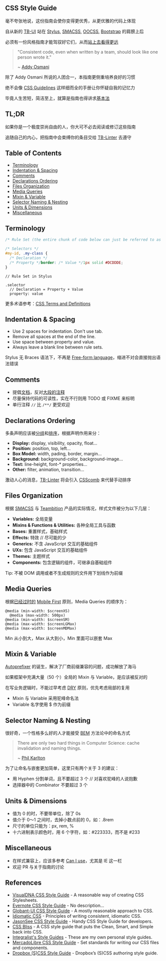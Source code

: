 ## CSS Style Guide

毫不夸张地说，这份指南会使你变得更优秀，从更优雅的代码上体现

自从新的 [TB-UI](https://github.com/teambition/TB-UI) 站在 [Stylus](http://stylus-lang.com), [SMACSS](https://smacss.com/), [OOCSS](http://oocss.org/), [Bootstrap](http://getbootstrap.com) 的肩膀上后

必须有一份风格指南才能驾驭好它们，从而[站上去看得更远](https://en.wikipedia.org/wiki/Standing_on_the_shoulders_of_giants)

> "Consistent code, even when written by a team, should look like one person wrote it."
>
>  ~ [Addy Osmani](https://addyosmani.com/blog/javascript-style-guides-and-beautifiers/)

除了 Addy Osmani 所说的人团合一，本指南更侧重培养良好的习惯

绝不会像 [CSS Guidelines](http://cssguidelin.es/) 这样细而全的手册让你怀疑自我的记忆力

毕竟人生苦短，简洁至上，就算是指南也得讲求[基本法](https://medium.com/@jontomato/keep-your-style-guide-simple-1a1bf00cfc60#.q74234ylf)

## TL;DR

如果你是一个极度崇尚自由的人，你大可不必去阅读或修订这些指南

追随自己的内心，把指南中会束缚你的条目交给 [TB-Linter](https://github.com/teambition/TB-Linter) 去遵守

## Table of Contents

- [Terminology](#terminology)
- [Indentation & Spacing](#indentation--spacing)
- [Comments](#comments)
- [Declarations Ordering](#declarations-ordering)
- [Files Organization](#files-organization)
- [Media Queries](#media-queries)
- [Mixin & Variable](#mixin--variable)
- [Selector Naming & Nesting](#selector-naming--nesting)
- [Units & Dimensions](#units--dimensions)
- [Miscellaneous](#miscellaneous)

## Terminology

```CSS
/* Rule Set (the entire chunk of code below can just be referred to as a single 'rule') */

/* Selectors */
#my-id, .my-class {
  /* Declaration */
  /* Property */border: /* Value */1px solid #DCDDDE;
}
```

```Stylus
// Rule Set in Stylus

.selector
  // Declaration = Property + Value
  property: value
```

更多术语参考：[CSS Terms and Definitions](http://www.impressivewebs.com/css-terms-definitions/)

## Indentation & Spacing

- Use 2 spaces for indentation. Don't use tab.
- Remove all spaces at the end of the line.
- Use space between property and value.
- Always leave a blank line between rule sets.

Stylus 无 Braces 语法下，不再是 [Free-form language](https://en.wikipedia.org/wiki/Free-form_language)，缩进不对会直接抛出语法错误

## Comments

- 提倡[文档](http://docs.teambition.com/ui)，反对[大段的注释](http://blog.codinghorror.com/coding-without-comments/)
- 尽量保持代码的可读性，实在不行则用 TODO 或 FIXME 来标明
- 单行注释 `//` 比 `/**/` 更受欢迎

## Declarations Ordering

多条声明应该被[分组](https://smacss.com/book/formatting)和[排序](http://webdesign.tutsplus.com/articles/outside-in-ordering-css-properties-by-importance--cms-21685?utm_source=tuicool&utm_medium=referral)，根据声明作用来分：

- **Display:** display, visibility, opacity, float...
- **Position:** position, top, left...
- **Box Model:** width, pading, border, margin...
- **Background:** background-color, background-image...
- **Text:** line-height, font-* properties...
- **Other:** filter, animation, transition...

激动人心的消息，[TB-Linter](https://github.com/teambition/TB-Linter) 将会引入 [CSScomb](https://github.com/csscomb/csscomb.js) 来代替手动排序

## Files Organization

根据 [SMACSS](http://smacss.com/) 与 [Teambition](https://teambition.com) 产品的实际情况，样式文件被分为以下几层：

- **Variables:** 全局变量
- **Mixins & Functions & Utilities:** 各种全局工具与函数
- **Bases:** 重置样式，基础样式
- **Effects:** 特效 // 尽可能的少
- **Generics:** 不含 JavaScript 交互的基础组件
- **UXs:** 包含 JavaScript 交互的基础组件
- **Themes:** 主题样式
- **Components:** 包含逻辑的组件，可继承自基础组件

Tip: 不被 DOM 调用或者不生成规则的文件用下划线作为前缀

## Media Queries

根据[已经过时的](https://medium.com/intercom-inside/why-mobile-first-is-outdated-f10a3dc357bd#.l0zg89z3i) [Mobile First](http://bradfrost.com/blog/web/mobile-first-responsive-web-design/) 原则，Media Queries 的顺序为：

```Stylus
@media (min-width: $screenXS)
  @media (max-width: 500px)
@media (min-width: $screenSM)
@media (max-width: $screenLGMax)
@media (max-width: $screenMDMax)
```

Min 从小到大，Max 从大到小，Min 里面可以嵌套 Max

## Mixin & Variable

[Autoprefixer](https://github.com/postcss/autoprefixer) 的诞生，解决了厂商前缀兼容的问题，成功解放了海马

如果框架中充满大量（50 个）全局的 Mixin 与 Variable，是应该被反对的

在写业务逻辑时，不能过早考虑 [DRY](https://en.wikipedia.org/wiki/Don%27t_repeat_yourself) 原则，优先考虑局部的复用

- Mixin 与 Variable 采用驼峰命名法
- Variable 名字使用 $ 作为前缀

## Selector Naming & Nesting

很好奇，一个性格多么好的人才能接受 [BEM](https://en.bem.info/method/) 方法论中的命名方式

> There are only two hard things in Computer Science: cache invalidation and naming things.
>
> ~ [Phil Karlton](http://martinfowler.com/bliki/TwoHardThings.html)

为了让命名与嵌套更加简单，这里只有两个关于 3 的建议：

- 用 Hyphen 分割单词，且不要超过 3 个 // 对喜欢驼峰的人说抱歉
- 选择器中的 Combinator 不要超过 3 个

## Units & Dimensions

- 值为 0 的时，不要带单位，除了 0s
- 值介于 0～1 之间时，去掉小数点前的 0，如：.8rem
- 尺寸的单位只能为：px, rem, %
- 十六进制表示颜色时，用 6 个字符，如：#223333，而不是 #233

## Miscellaneous

- 在样式兼容上，应该多参考 [Can I use](http://caniuse.com/)，尤其是 IE 这一栏
- 欢迎 PR 与关于指南的讨论

## References

- [VisualDNA CSS Style Guide](https://github.com/VisualDNA/css-style-guide) - A reasonable way of creating CSS Stylesheets.
- [Evernote CSS Style Guide](https://github.com/evernote/css-style-guide) - No description...
- [Globant-UI CSS Style Guide](https://github.com/globant-ui/css-style-guide) - A mostly reasonable approach to CSS.
- [Idiomatic CSS](https://github.com/necolas/idiomatic-css#general-principles) - Principles of writing consistent, idiomatic CSS.
- [JasonSee CSS Style Guide](https://github.com/jasonsee/css-styleguide) - Handy CSS Style Guide for developers.
- [CSS Bliss](https://github.com/gilbox/css-bliss) - A CSS style guide that puts the Clean, Smart, and Simple back into CSS.
- [Integralist's Style Guides](https://github.com/Integralist/Style-Guides) - These are my own personal style guides.
- [MercadoLibre CSS Style Guide](https://github.com/mercadolibre/css-style-guide#selectors) - Set standards for writing our CSS files and components.
- [Dropbox (S)CSS Style Guide](https://github.com/dropbox/css-style-guide) - Dropbox’s (S)CSS authoring style guide.
